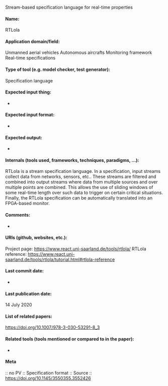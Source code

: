 Stream-based specification language for real-time properties

#### Name:
RTLola

#### Application domain/field:
Unmanned aerial vehicles
Autonomous aircrafts
Monitoring framework
Real-time specifications

#### Type of tool (e.g. model checker, test generator):
Specification language

#### Expected input thing:
-

#### Expected input format:
-

#### Expected output:
-

#### Internals (tools used, frameworks, techniques, paradigms, ...):
RTLola is a stream specification language. In a specification, input streams collect data from networks, sensors, etc.. These streams are filtered and combined into output streams where data from multiple sources and over multiple points are combined. This allows the use of sliding windows of some real-time length over such data to trigger on certain critical situations. Finally, the RTLola specification can be automatically translated into an FPGA-based monitor.

#### Comments:
-

#### URIs (github, websites, etc.):
Project page: https://www.react.uni-saarland.de/tools/rtlola/
RTLola reference: https://www.react.uni-saarland.de/tools/rtlola/tutorial.html#rtlola-reference

#### Last commit date:
-

#### Last publication date:
14 July 2020

#### List of related papers:
https://doi.org/10.1007/978-3-030-53291-8_3

#### Related tools (tools mentioned or compared to in the paper):
-

#### Meta
:: no PV
:: Specification format
:: Source :: https://doi.org/10.1145/3550355.3552426